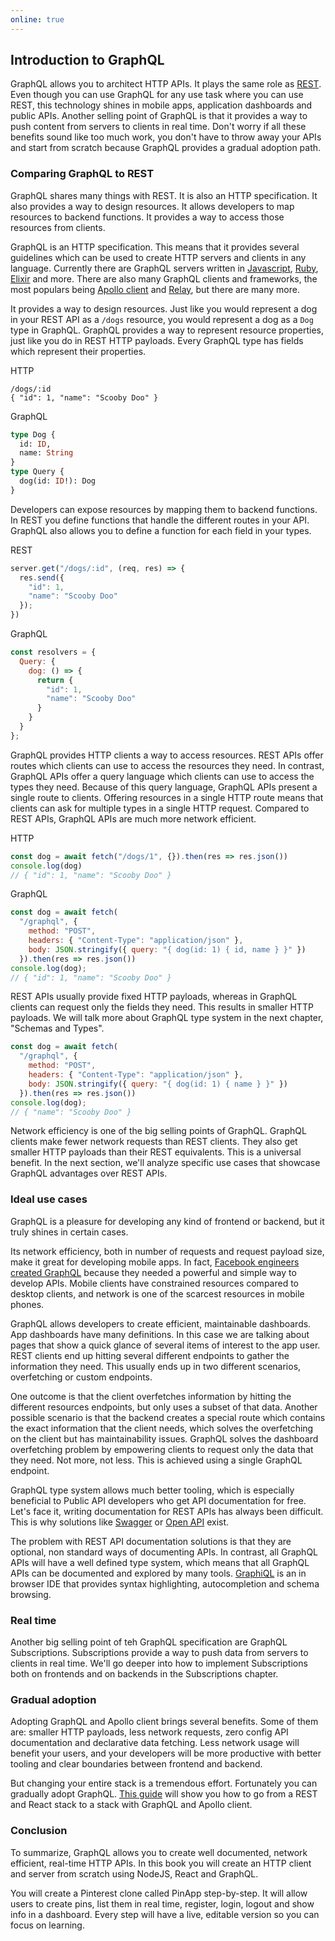 ```yaml
---
online: true
---
```

## Introduction to GraphQL

GraphQL allows you to architect HTTP APIs. It plays the same role as [REST](https://en.wikipedia.org/wiki/Representational_state_transfer). Even though you can use GraphQL for any use task where you can use REST, this technology shines in mobile apps, application dashboards and public APIs. Another selling point of GraphQL is that it provides a way to push content from servers to clients in real time. Don't worry if all these benefits sound like too much work, you don't have to throw away your APIs and start from scratch because GraphQL provides a gradual adoption path.

### Comparing GraphQL to REST

GraphQL shares many things with REST. It is also an HTTP specification. It also provides a way to design resources. It allows developers to map resources to backend functions. It provides a way to access those resources from clients.

GraphQL is an HTTP specification. This means that it provides several guidelines which can be used to create HTTP servers and clients in any language. Currently there are GraphQL servers written in [Javascript](https://www.apollographql.com/server), [Ruby](http://graphql-ruby.org/), [Elixir](https://absinthe-graphql.org/) and more. There are also many GraphQL clients and frameworks, the most populars being [Apollo client](https://www.apollographql.com/client) and [Relay](https://facebook.github.io/relay/), but there are many more.

It provides a way to design resources. Just like you would represent a dog in your REST API as a `/dogs` resource, you would represent a dog as a `Dog` type in GraphQL. GraphQL provides a way to represent resource properties, just like you do in REST HTTP payloads. Every GraphQL type has fields which represent their properties.

HTTP

```
/dogs/:id
{ "id": 1, "name": "Scooby Doo" }
```

GraphQL

```graphql
type Dog {
  id: ID,
  name: String
}
type Query {
  dog(id: ID!): Dog
}
```

Developers can expose resources by mapping them to backend functions. In REST you define functions that handle the different routes in your API. GraphQL also allows you to define a function for each field in your types.

REST

```js
server.get("/dogs/:id", (req, res) => {
  res.send({
    "id": 1,
    "name": "Scooby Doo"
  });
})
```

GraphQL

```js
const resolvers = {
  Query: {
    dog: () => {
      return {
        "id": 1,
        "name": "Scooby Doo"
      }
    }
  }
};
```

GraphQL provides HTTP clients a way to access resources. REST APIs offer routes which clients can use to access the resources they need. In contrast, GraphQL APIs offer a query language which clients can use to access the types they need. Because of this query language, GraphQL APIs present a single route to clients. Offering resources in a single HTTP route means that clients can ask for multiple types in a single HTTP request. Compared to REST APIs, GraphQL APIs are much more network efficient.

HTTP

```js
const dog = await fetch("/dogs/1", {}).then(res => res.json())
console.log(dog)
// { "id": 1, "name": "Scooby Doo" }
```

GraphQL

```js
const dog = await fetch(
  "/graphql", {
    method: "POST",
    headers: { "Content-Type": "application/json" },
    body: JSON.stringify({ query: "{ dog(id: 1) { id, name } }" })
  }).then(res => res.json())
console.log(dog);
// { "id": 1, "name": "Scooby Doo" }
```

REST APIs usually provide fixed HTTP payloads, whereas in GraphQL clients can request only the fields they need. This results in smaller HTTP payloads. We will talk more about GraphQL type system in the next chapter, "Schemas and Types".

```js
const dog = await fetch(
  "/graphql", {
    method: "POST",
    headers: { "Content-Type": "application/json" },
    body: JSON.stringify({ query: "{ dog(id: 1) { name } }" })
  }).then(res => res.json())
console.log(dog);
// { "name": "Scooby Doo" }
```

Network efficiency is one of the big selling points of GraphQL. GraphQL clients make fewer network requests than REST clients. They also get smaller HTTP payloads than their REST equivalents. This is a universal benefit. In the next section, we'll analyze specific use cases that showcase GraphQL advantages over REST APIs.

### Ideal use cases

GraphQL is a pleasure for developing any kind of frontend or backend, but it truly shines in certain cases.

Its network efficiency, both in number of requests and request payload size, make it great for developing mobile apps. In fact, [Facebook engineers created GraphQL](https://code.facebook.com/posts/1691455094417024/graphql-a-data-query-language/) because they needed a powerful and simple way to develop APIs. Mobile clients have constrained resources compared to desktop clients, and network is one of the scarcest resources in mobile phones.

GraphQL allows developers to create efficient, maintainable dashboards. App dashboards have many definitions. In this case we are talking about pages that show a quick glance of several items of interest to the app user. REST clients end up hitting several different endpoints to gather the information they need. This usually ends up in two different scenarios, overfetching or custom endpoints.

One outcome is that the client overfetches information by hitting the different resources endpoints, but only uses a subset of that data. Another possible scenario is that the backend creates a special route which contains the exact information that the client needs, which solves the overfetching on the client but has maintainability issues. GraphQL solves the dashboard overfetching problem by empowering clients to request only the data that they need. Not more, not less. This is achieved using a single GraphQL endpoint.

GraphQL type system allows much better tooling, which is especially beneficial to Public API developers who get API documentation for free. Let's face it, writing documentation for REST APIs has always been difficult. This is why solutions like [Swagger](https://swagger.io/) or [Open API](https://www.openapis.org/) exist.

The problem with REST API documentation solutions is that they are optional, non standard ways of documenting APIs. In contrast, all GraphQL APIs will have a well defined type system, which means that all GraphQL APIs can be documented and explored by many tools. [GraphiQL](https://github.com/graphql/graphiql) is an in browser IDE that provides syntax highlighting, autocompletion and schema browsing.

### Real time

Another big selling point of teh GraphQL specification are GraphQL Subscriptions. Subscriptions provide a way to push data from servers to clients in real time. We'll go deeper into how to implement Subscriptions both on frontends and on backends in the Subscriptions chapter.

### Gradual adoption

Adopting GraphQL and Apollo client brings several benefits. Some of them are: smaller HTTP payloads, less network requests, zero config API documentation and declarative data fetching. Less network usage will benefit your users, and your developers will be more productive with better tooling and clear boundaries between frontend and backend.

But changing your entire stack is a tremendous effort. Fortunately you can gradually adopt GraphQL. [This guide](http://www.graphql.college/gradually-migrating-a-node-and-react-app-from-rest-to-graphql/) will show you how to go from a REST and React stack to a stack with GraphQL and Apollo client.

### Conclusion

To summarize, GraphQL allows you to create well documented, network efficient, real-time HTTP APIs. In this book you will create an HTTP client and server from scratch using NodeJS, React and GraphQL.

You will create a Pinterest clone called PinApp step-by-step. It will allow users to create pins, list them in real time, register, login, logout and show info in a dashboard. Every step will have a live, editable version so you can focus on learning.